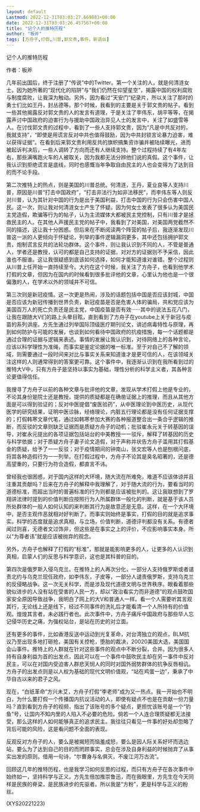 ```yaml
---
layout: default
Lastmod: 2022-12-31T03:03:27.669883+00:00
date: 2022-12-31T03:03:26.457567+00:00
title: "记个人的推特历程"
author: "板斧"
tags: [方舟子,打假,川普,郭文贵,事件，新语丝]
---
```


记个人的推特历程

作者：板斧

几年前出国后，终于注册了“传说”中的Twitter。第一个关注的人，就是何清涟女士。因为她所著的“现代化的陷阱”与“我们仍然在仰望星空”，揭露中国的权利腐败与制度腐败，让我深为触动。另外，因为看过“天安门”纪录片，所以关注了那时的勇士们比如王丹，封丛德等。那个时候，我看到的主要是关于郭文贵的帖子。看到一些其他揭露反对郭文贵的人的发言有道理，于是关注了李伟东，胡平等等，在揭露声讨中国政府的迫害行为与援助中国政治异见人士的发言中，关注了如盛雪等人。在讨伐郭文贵的过程中，看到了一些人支持郭文贵，因为“凡是中共反对的，我就支持”，“即使是用谎言反对中共也值得鼓励，因为中共封锁言论暴力迫害，难以获得证据”。在看到后来郭文贵利用反共的旗帜搞集资诈骗并被陆续曝光，进而被起诉判决后，一些人调转了方向而还有人继续支持。整个过程持续了有4年左右，那些满嘴跑火车的人被取关，因为我都无法分辨他们说的真假。这个事件，让我认识到拒绝谎言是底线，同时也感慨当年争取自由民主的人也会变得为了达到目的而不论手段。

第二次推特上的热点，则是美国的川普总统。何清涟，王丹，夏业良等人支持川普，原因是川普“打击中国政府”，“打击非法行为如非法移民”，而李伟东等人则反对川普，认为其针对中国的行为是出于美国利益，打击中国的行为只会伤害中国人民。这一次，则让我对何清涟女士产生了怀疑。因为何女士发表了很多认为美国民主党造假，欺骗等行为的帖子，认为主流媒体大都被民主党控制，只有川普才是拯救民主的人。在其他人声援民主党的帖子中，我看到了对美国，对美国两党截然不同的描述，这让我十分困惑。但后来在不断阅读两个阵营的帖子后，我逐渐发现川普这一派的人更倾向于怀疑论，列举的事件逻辑漏洞更多，其中还包括拥护郭文贵，炮制谎言反共的法轮功群体。这个事件，则让我认识到不同的人，不管是普通人，学者还是教授，认可的都是自己支持的证据，对对方的证据则不予采信，因此谁也不服谁。这让我很疑惑到底该如何选择，如何才能知道谁对谁错。整个过程则从川普上任开始一直持续至今。大约在这个时候，我关注了方舟子，也看到他学术打假的文章，但因为在国内的时候看到很多批评他的文章，心里认为他也是一个很偏激的人，在学术以外的领域并不可信。

第三次则是新冠疫情。这一次更是热闹，涉及的话题包括中国是否应该封城，中国是否应该为新冠传播到世界负责，新冠疫苗是否是危害人体的骗局，共和党应该为美国百万人的死亡负责还是民主党，中国疫苗是否有效······其中的说法五花八门，让我在跟随大V们的路上头晕目眩，直到看到了方舟子在youtube上关于新冠与疫苗的系列讲座。方先生通过列举国际顶级医疗期刊论文，讲述病毒特性与原理，再到如何防护与可能的发展，也谈到如何看待中国政府的抗疫措施，每一个话题都是通过合理的证据与逻辑来表述。事情的发展让我认识到，对待网络上的各种言论，应该以科学理性为准绳，而事实是鉴定论据的唯一标准。至于对自己不了解的领域，则需要通过一段时间来对比与事实关系来知道谁才是更可信的人，在该领域关注这样的人则通常得到的答案更可靠。这个事件中，我逐渐认识到在我所看到过的推特大V中，只有方舟子是坚持以事实为基础，理性分析的科学主义者，其各种言论更值得信任。

我搜寻了方舟子以前的各种文章与批评他的文章，发现从学术打假上他是专业的，不论其身份是院士还是教授，提供的质疑都是在确凿证据上的推理，而且从其他方面是可以得到验证的；反对中医提倡“废医验药”，从中医理论到中医历史，从现代医学的研究结果，证明中医诊脉，经络理论，内脏五行理论都是没有任何证据支撑的；打假韩寒文章代笔，通过如韩寒参加大赛的各种报道整合出一条合乎逻辑的推断，而反驳的文章则缺乏证据而是质疑方舟子的动机；批驳崔永元关于转基因的误导，对崔永元提出的各项证据包括站台的中美教授一一驳斥，解释了转基因的历史与科学依据；对于质疑方舟子妻子论文造假，对于声称并状告方舟子滥用其打假基金的质疑，给予了一一反驳；对于疫情期间的钟南山，张文宏等人也是刨根问底，将其各种造假行为一一列举。在打假过程中，方舟子不论其是臭名昭著的，还是德高望重的，只要行为符合造假，都直言不讳。

曾经我也很困惑，对于国内这样的大环境，随大流在所难免，难道不应该体谅并且注重其贡献吗？后来在方舟子的解释中我理解了，对于随大流的行为，要看当时的道德标准，而超出当时的普遍标准的行为则都是应该被批判的。这让我联想到了罗翔讲法律时提到的价值判断应按照行为人所属群体一般化的判断，就是基于该人员所处群体的一般人如何认知的来判断其行为是故意还是无意。这样，在一个大环境中，是否主观作恶就相对好判断了。而事实则始终是事实，打假的目的就是追求事实。科学的态度就是追求真相，与立场，价值判断，道德评判都没有关系。有德者闻过则喜，无德者文过饰非，但这些是在事实之上的评价，不应影响事实本身。所以“为尊者讳”就是应该被抛弃的观念。

另外，方舟子也解释了打假的“标准”，那就是能影响更多的人，让更多的人认识到真相，启蒙人们的反思与科学意识，这也是其科普的目的。

第四次是俄罗斯入侵乌克兰。在推特上的人再次分化，一部分人支持俄罗斯或者谴责北约与乌克兰现任政府，如李伟东，子皮等，一部分人谴责俄罗斯，支持乌克兰的反侵略战争。这一次无关科学，而是涉及现代道德文明与世界秩序。眼看着那些貌似进步的人没有站在受害的人民一方，却以“政治看实力而非道德”的观点鼓吹国家安全原因导致战争，我明白了网上的大V和普通人一样。看一个人需要听其言观其行，无论线上还是线下，经过不同事件的洗礼后才能看清一个人所持有的价值观。煌煌其言者，未必践行者也。此次事件中，方舟子痛斥中国政府与那些华人忘记侵华历史之痛，为强权站台，是站在历史的对立面。

还有更多的事件，比如香港反送中运动到光复革命，对台湾独立的观点，BLM抗议乃至出现多地打砸抢，美国有关控枪，堕胎的裁决，20020美国大选，美国国会山事件。推特上的人群就在针对这些事件的观点中不断分裂，合并。因为很多人持有自身利益为首的出发点，因此可以在一个事件中鼓吹民主却在另一事件中反对民主，可以在对国内受迫害人群悲天悯人的同时对国外弱势群体的抗争反唇相讥。方舟子的出发点则是以人权为基础的现代文明价值观，“站在鸡蛋一边”，秉承了中华自古以来的君子之风。

现在，“白纸革命”方兴未艾，方舟子打假“李老师”成为又一热点。我一开始也不明白，为什么要打假一个传播国内抗议活动的人，即使有疑点不也是在贡献一份力量吗？直到看到方舟子的视频，指出了该账号的多个疑点，更担忧该账号是一个“钓鱼”号，让国内不知内里的人陷入不必要的危险。倘若一个人连合理质疑都无法接受，那么这样的人如何能够真正的追求民主。我往往只看见一件事的好处却忽略了背后可能的风险，这是看问题不全面的表现。

反观反对方舟子的人，要么是被揭短而恼羞成怒，要么是因人际关系好坏而选边站，要么为了达到自己的目的而罔顾事实，总会在涉及自身利益的时候抛弃了从事实出发的原则。借用一句诗，“尔曹身与名俱灭，不废江河万古流”。

回顾这几年的推特历程，也是我学习如何反思的过程，而只有方舟子在各次事件中始终如一，坚持科学与正义。方先生倍加推崇鲁迅，而在我眼里，方先生在今天同样是民族的脊梁，是民族进步的先驱者。所以我是“方粉”，更是科学与正义的粉丝。

(XYS20221223)

